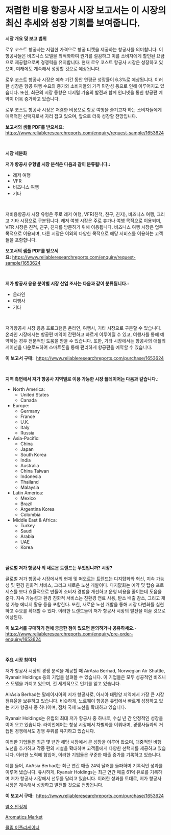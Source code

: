 <p><h1>저렴한 비용 항공사 시장 보고서는 이 시장의 최신 추세와 성장 기회를 보여줍니다.</h1></p><p><strong>시장 개요 및 보고 범위</strong></p>
<p><p>로우 코스트 항공사는 저렴한 가격으로 항공 티켓을 제공하는 항공사를 의미합니다. 이 항공사들은 비즈니스 모델을 최적화하여 원가를 절감하고 이를 소비자에게 할인된 요금으로 제공함으로써 경쟁력을 유지합니다. 현재 로우 코스트 항공사 시장은 성장하고 있으며, 미래에도 계속해서 성장할 것으로 예상됩니다. </p><p>로우 코스트 항공사 시장은 예측 기간 동안 연평균 성장률이 6.3%로 예상됩니다. 이러한 성장은 항공 여행 수요의 증가와 소비자들의 가격 민감성 등으로 인해 이루어지고 있습니다. 또한, 최근의 시장 동향은 디지털 기술의 발전과 함께 인터넷을 통한 항공편 예약이 더욱 증가하고 있습니다. </p><p>로우 코스트 항공사 시장은 저렴한 비용으로 항공 여행을 즐기고자 하는 소비자들에게 매력적인 선택지로서 자리 잡고 있으며, 앞으로 더욱 성장할 전망입니다.</p></p>
<p><strong>보고서의 샘플 PDF를 받으세요:</strong> <a href="https://www.reliableresearchreports.com/enquiry/request-sample/1653624">https://www.reliableresearchreports.com/enquiry/request-sample/1653624</a></p>
<p>&nbsp;</p>
<p><strong>시장 세분화</strong></p>
<p><strong>저가 항공사 유형별 시장 분석은 다음과 같이 분류됩니다.:</strong></p>
<p><ul><li>레저 여행</li><li>VFR</li><li>비즈니스 여행</li><li>기타</li></ul></p>
<p>&nbsp;</p>
<p><p>저비용항공사 시장 유형은 주로 레저 여행, VFR(친척, 친구, 친지), 비즈니스 여행, 그리고 기타 시장으로 구분됩니다. 레저 여행 시장은 주로 휴가나 여행 목적으로 이용되며, VFR 시장은 친척, 친구, 친지를 방문하기 위해 이용됩니다. 비즈니스 여행 시장은 업무 목적으로 이용되며, 다른 시장은 이외의 다양한 목적으로 해당 서비스를 이용하는 고객들을 포함합니다.</p></p>
<p><strong>보고서의 샘플 PDF를 받으세요:</strong>&nbsp;<a href="https://www.reliableresearchreports.com/enquiry/request-sample/1653624">https://www.reliableresearchreports.com/enquiry/request-sample/1653624</a></p>
<p>&nbsp;</p>
<p><strong> 저가 항공사 응용 분야별 시장 산업 조사는 다음과 같이 분류됩니다.:</strong></p>
<p><ul><li>온라인</li><li>여행사</li><li>기타</li></ul></p>
<p>&nbsp;</p>
<p><p>저가항공사 시장 응용 프로그램은 온라인, 여행사, 기타 시장으로 구분할 수 있습니다. 온라인 시장에서는 항공편 예약이 간편하고 빠르게 이루어질 수 있고, 여행사를 통해 예약하는 경우 전문적인 도움을 받을 수 있습니다. 또한, 기타 시장에서는 항공사의 애플리케이션을 다운로드하여 스마트폰을 통해 편리하게 항공편을 예약할 수 있습니다.</p></p>
<p><strong>이 보고서 구매:</strong>&nbsp; <a href="https://www.reliableresearchreports.com/purchase/1653624">https://www.reliableresearchreports.com/purchase/1653624</a></p>
<p>&nbsp;</p>
<p><strong>지역 측면에서 저가 항공사 지역별로 이용 가능한 시장 플레이어는 다음과 같습니다.:</strong></p>
<p><ul>
    <li>
        North America:
        <ul>
            <li>United States</li>
            <li>Canada</li>
        </ul>
    </li>
    <li>
        Europe:
        <ul>
            <li>Germany</li>
            <li>France</li>
            <li>U.K.</li>
            <li>Italy</li>
            <li>Russia</li>
        </ul>
    </li>
    <li>
        Asia-Pacific:
        <ul>
            <li>China</li>
            <li>Japan</li>
            <li>South Korea</li>
            <li>India</li>
            <li>Australia</li>
            <li>China Taiwan</li>
            <li>Indonesia</li>
            <li>Thailand</li>
            <li>Malaysia</li>
        </ul>
    </li>
    <li>
        Latin America:
        <ul>
            <li>Mexico</li>
            <li>Brazil</li>
            <li>Argentina Korea</li>
            <li>Colombia</li>
        </ul>
    </li>
    <li>
        Middle East & Africa:
        <ul>
            <li>Turkey</li>
            <li>Saudi</li>
            <li>Arabia</li>
            <li>UAE</li>
            <li>Korea</li>
        </ul>
    </li>
    </ul></p>
<p>&nbsp;</p>
<p><strong>글로벌 저가 항공사 의 새로운 트렌드는 무엇입니까? 시장?</strong></p>
<p><p>글로벌 저가 항공사 시장에서의 현재 및 떠오르는 트렌드는 디지턄화와 혁신, 지속 가능성 및 환경 친화적 서비스, 그리고 새로운 노선 개발이다. 디지턄화는 예약 및 탑승 프로세스를 보다 효율적으로 만들어 소비자 경험을 개선하고 운영 비용을 줄이는데 도움을 준다. 지속 가능성과 환경 친화적 서비스는 친환경 연료 사용, 탄소 배출 감소, 그리고 재생 가능 에너지 활용 등을 포함한다. 또한, 새로운 노선 개발을 통해 시장 다변화를 실현하고 수요를 확대할 수 있다. 이러한 트렌드들이 저가 항공사 시장의 발전을 이끌 것으로 예상된다.</p></p>
<p><strong>이 보고서를 구매하기 전에 궁금한 점이 있으면 문의하거나 공유하세요.</strong>- <a href="https://www.reliableresearchreports.com/enquiry/pre-order-enquiry/1653624">https://www.reliableresearchreports.com/enquiry/pre-order-enquiry/1653624</a></p>
<p>&nbsp;</p>
<p><strong>주요 시장 참여자</strong></p>
<p><p>저가 항공사 시장의 경쟁 분석을 제공할 때 AirAsia Berhad, Norwegian Air Shuttle, Ryanair Holdings 등의 기업을 살펴볼 수 있습니다. 이 기업들은 모두 성공적인 비즈니스 모델을 가지고 있으며, 전 세계적으로 인기를 얻고 있습니다.</p><p>AirAsia Berhad는 말레이시아의 저가 항공사로, 아시아 태평양 지역에서 가장 큰 시장 점유율을 보유하고 있습니다. 비슷하게, 노르웨이 항공은 유럽에서 빠르게 성장하고 있는 저가 항공사 중 하나이며, 점차 국제 노선을 확대하고 있습니다.</p><p>Ryanair Holdings는 유럽의 최대 저가 항공사 중 하나로, 수십 년 간 안정적인 성장을 이어 오고 있습니다. 라이언에어는 항상 시장에서 차별화를 이뤄내며, 경쟁사들과의 거듭된 경쟁에서도 경쟁 우위를 유지하고 있습니다.</p><p>이러한 기업들은 최근 몇 년간 해당 시장에서 큰 성장을 이루어 왔으며, 대중적인 비행 노선을 추가하고 각종 편의 시설을 확대하며 고객들에게 다양한 선택지를 제공하고 있습니다. 이러한 노력에 힘입어, 이러한 기업들은 꾸준한 매출 증가를 기록하고 있습니다. </p><p>예를 들어, AirAsia Berhad는 최근 연간 매출 24억 달러를 돌파하며 기록적인 성과를 이루어 냈습니다. 유사하게, Ryanair Holdings는 최근 연간 매출 61억 유로를 기록하며 저가 항공사 시장에서 선두를 달리고 있습니다. 이러한 성과를 토대로, 저가 항공사 시장은 계속해서 성장하고 발전할 것으로 전망됩니다.</p></p>
<p><strong>이 보고서 구매:</strong>&nbsp;&nbsp;<a href="https://www.reliableresearchreports.com/purchase/1653624">https://www.reliableresearchreports.com/purchase/1653624</a></p>
<p><p><a href="https://medium.com/@sillysally687568/%EC%97%BC%EC%86%8C-%EC%95%88%EC%A0%95%EC%A0%9C-%EC%8B%9C%EC%9E%A5%EC%9D%80-%EC%8B%9C%EC%9E%A5-%EC%A0%90%EC%9C%A0%EC%9C%A8-%ED%81%AC%EA%B8%B0-%EB%B0%8F-2031%EB%85%84%EA%B9%8C%EC%A7%80%EC%9D%98-%EC%98%88%EC%B8%A1%EC%97%90-%EC%A4%91%EC%A0%90%EC%9D%84-%EB%91%A1%EB%8B%88%EB%8B%A4-cc19423059bb">염소 안정제</a></p><p><a href="https://fuschia-pecorino-a6d.notion.site/Aromatics-Market-Research-Report-Provides-Critical-Insights-that-can-help-Shape-Business-Development-985bd042161145b8a2d68cbcfe9142a3">Aromatics Market</a></p><p><a href="https://medium.com/@bobbyreitenberg879562023/%EB%94%94%EC%BD%94%EB%94%A9-%ED%81%B4%EB%A6%BD-%EC%96%B4%ED%94%8C%EB%A6%AC%EC%BC%80%EC%9D%B4%ED%84%B0-%EC%8B%9C%EC%9E%A5-%EC%A7%80%ED%91%9C-%EC%8B%9C%EC%9E%A5-%EC%A0%90%EC%9C%A0%EC%9C%A8-%ED%8A%B8%EB%A0%8C%EB%93%9C-%EB%B0%8F-%EC%84%B1%EC%9E%A5-%ED%8C%A8%ED%84%B4-0bd902dd8546">클립 어플리케이터</a></p></p>
